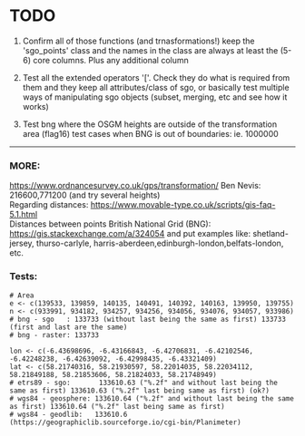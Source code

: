 # TODO

1) Confirm all of those functions (and trnasformations!) keep the 'sgo_points' class and the names in the class are always at least the (5-6) core columns. Plus any additional column

2) Test all the extended operators '\['. Check they do what is required from them and they keep all attributes/class of sgo, or basically test multiple ways of manipulating sgo objects (subset, merging, etc and see how it works)

3) Test bng where the OSGM heights are outside of the transformation area (flag16) test cases when BNG is out of boundaries: ie. 1000000 

---




### MORE:  
https://www.ordnancesurvey.co.uk/gps/transformation/ Ben Nevis: 216600,771200 (and try several heights)  
Regarding distances: https://www.movable-type.co.uk/scripts/gis-faq-5.1.html  
Distances between points British National Grid (BNG): https://gis.stackexchange.com/a/324054 and put examples like: shetland-jersey, thurso-carlyle, harris-aberdeen,edinburgh-london,belfats-london, etc.


### Tests:
```
# Area
e <- c(139533, 139859, 140135, 140491, 140392, 140163, 139950, 139755)
n <- c(933991, 934182, 934257, 934256, 934056, 934076, 934057, 933986)
# bng - sgo   : 133733 (without last being the same as first) 133733 (first and last are the same)
# bng - raster: 133733
```
```
lon <- c(-6.43698696, -6.43166843, -6.42706831, -6.42102546, -6.42248238, -6.42639092, -6.42998435, -6.43321409)
lat <- c(58.21740316, 58.21930597, 58.22014035, 58.22034112, 58.21849188, 58.21853606, 58.21824033, 58.21748949)
# etrs89 - sgo:       133610.63 ("%.2f" and without last being the same as first) 133610.63 ("%.2f" last being same as first) (ok?)
# wgs84 - geosphere: 133610.64 ("%.2f" and without last being the same as first) 133610.64 ("%.2f" last being same as first)
# wgs84 - geodlib:   133610.6 (https://geographiclib.sourceforge.io/cgi-bin/Planimeter)
```